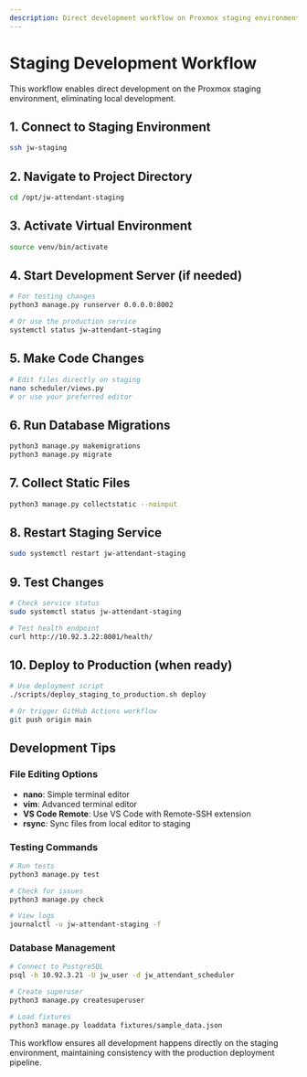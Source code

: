 ```yaml
---
description: Direct development workflow on Proxmox staging environment
---
```


# Staging Development Workflow

This workflow enables direct development on the Proxmox staging environment, eliminating local development.

## 1. Connect to Staging Environment
```bash
ssh jw-staging
```

## 2. Navigate to Project Directory
```bash
cd /opt/jw-attendant-staging
```

## 3. Activate Virtual Environment
```bash
source venv/bin/activate
```

## 4. Start Development Server (if needed)
```bash
# For testing changes
python3 manage.py runserver 0.0.0.0:8002

# Or use the production service
systemctl status jw-attendant-staging
```

## 5. Make Code Changes
```bash
# Edit files directly on staging
nano scheduler/views.py
# or use your preferred editor
```

## 6. Run Database Migrations
```bash
python3 manage.py makemigrations
python3 manage.py migrate
```

## 7. Collect Static Files
```bash
python3 manage.py collectstatic --noinput
```

## 8. Restart Staging Service
```bash
sudo systemctl restart jw-attendant-staging
```

## 9. Test Changes
```bash
# Check service status
sudo systemctl status jw-attendant-staging

# Test health endpoint
curl http://10.92.3.22:8001/health/
```

## 10. Deploy to Production (when ready)
```bash
# Use deployment script
./scripts/deploy_staging_to_production.sh deploy

# Or trigger GitHub Actions workflow
git push origin main
```

## Development Tips

### File Editing Options
- **nano**: Simple terminal editor
- **vim**: Advanced terminal editor  
- **VS Code Remote**: Use VS Code with Remote-SSH extension
- **rsync**: Sync files from local editor to staging

### Testing Commands
```bash
# Run tests
python3 manage.py test

# Check for issues
python3 manage.py check

# View logs
journalctl -u jw-attendant-staging -f
```

### Database Management
```bash
# Connect to PostgreSQL
psql -h 10.92.3.21 -U jw_user -d jw_attendant_scheduler

# Create superuser
python3 manage.py createsuperuser

# Load fixtures
python3 manage.py loaddata fixtures/sample_data.json
```

This workflow ensures all development happens directly on the staging environment, maintaining consistency with the production deployment pipeline.
